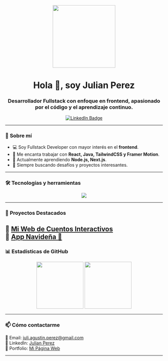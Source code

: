 <div id="header" align="center">
  <img src="https://media.giphy.com/media/CuuSHzuc0O166MRfjt/giphy.gif" width="200"/>
  
  <h1 align="center">Hola 👋, soy Julian Perez</h1>
  <h3 align="center">Desarrollador Fullstack con enfoque en frontend, apasionado por el código y el aprendizaje continuo.</h3>
  
  <div id="badges">
    <a href="https://www.linkedin.com/in/julian-perez-12b368247/">
      <img src="https://img.shields.io/badge/Julian_Perez-Follow-blue?logo=LinkedIn&logoColor=white&labelColor=blue&color=blue" alt="LinkedIn Badge"/>
    </a>
  </div>
</div>

---

### 🚀 **Sobre mí**
- 💻 Soy Fullstack Developer con mayor interés en el **frontend**.
- 🎨 Me encanta trabajar con **React, Java, TailwindCSS y Framer Motion**.
- 🌱 Actualmente aprendiendo **Node.js, Next.js**.
- 🎯 Siempre buscando desafíos y proyectos interesantes.

---

### 🛠 **Tecnologías y herramientas**
<div align="center">
  <img src="https://skillicons.dev/icons?i=js,ts,react,nextjs,tailwind,html,css,java,spring,postgres,git,github,vercel,docker" />
</div>

---

### 📂 **Proyectos Destacados**
📌 [Mi Web de Cuentos Interactivos](https://github.com/JulianAgPerez/ecos-de-halloween)  
📌 [App Navideña 🎄](https://github.com/JulianAgPerez/fohohoto)  
---

### 📊 **Estadísticas de GitHub**
<div align="center">
  <img src="https://github-readme-stats.vercel.app/api?username=JulianAgPerez&show_icons=true&theme=tokyonight" height="150px"/>
  <img src="https://github-readme-streak-stats.herokuapp.com/?user=JulianAgPerez&theme=tokyonight" height="150px"/>
</div>

---

### 📫 **Cómo contactarme**
📩 Email: [juli.agustin.perez@gmail.com](mailto:juli.agustin.perez@gmail.com)  
💼 LinkedIn: [Julian Perez](https://www.linkedin.com/in/julian-perez-12b368247/)  
🚀 Portfolio: [Mi Página Web](https://mi-portfolio.com)  

---
